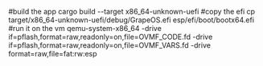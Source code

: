 #build the app
cargo build --target x86_64-unknown-uefi
#copy the efi
cp target/x86_64-unknown-uefi/debug/GrapeOS.efi esp/efi/boot/bootx64.efi 
#run it on the vm
qemu-system-x86_64 -drive if=pflash,format=raw,readonly=on,file=OVMF_CODE.fd -drive if=pflash,format=raw,readonly=on,file=OVMF_VARS.fd -drive format=raw,file=fat:rw:esp